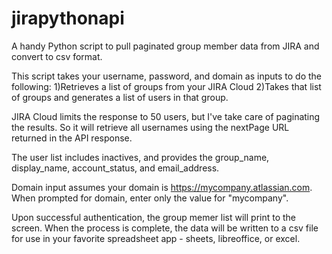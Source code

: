 # jirapythonapi
A handy Python script to pull paginated group member data from JIRA and convert to csv format.

This script takes your username, password, and domain as inputs to do the following: 
1)Retrieves a list of groups from your JIRA Cloud 
2)Takes that list of groups and generates a list of users in that group. 

JIRA Cloud limits the response to 50 users, but I've take care of paginating the results. So it will retrieve all usernames using the nextPage URL returned in the API response. 

The user list includes inactives, and provides the group_name, display_name, account_status, and email_address. 

Domain input assumes your domain is https://mycompany.atlassian.com. When prompted for domain, enter only the value for "mycompany". 

Upon successful authentication, the group memer list will print to the screen. When the process is complete, the data will be written to a csv file for use in your favorite spreadsheet app - sheets, libreoffice, or excel. 

